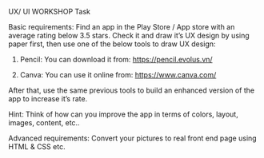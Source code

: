 UX/ UI WORKSHOP Task

Basic requirements:
Find an app in the Play Store / App store with an average rating  below 3.5 stars. Check it and draw it’s UX design by using paper first, then use one of the below tools to draw UX design:

1. Pencil: 
You can download it from: https://pencil.evolus.vn/

2. Canva: 
You can use it online from: https://www.canva.com/

After that, use the same previous tools to build an enhanced version of the app to  increase it’s rate. 

Hint:
Think of how can you improve the app in terms of colors, layout, images, content, etc..
 
Advanced requirements:
Convert your pictures to real front end page using HTML & CSS etc.
